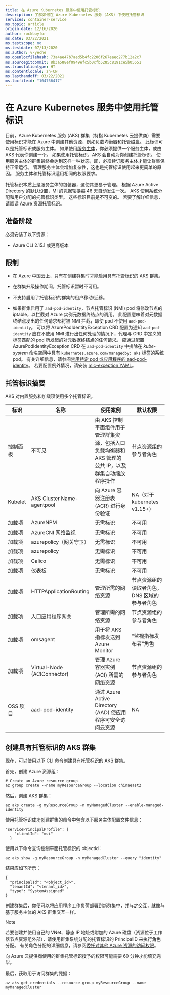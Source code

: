 ```yaml
---
title: 在 Azure Kubernetes 服务中使用托管标识
description: 了解如何在 Azure Kubernetes 服务 (AKS) 中使用托管标识
services: container-service
ms.topic: article
origin.date: 12/16/2020
author: rockboyfor
ms.date: 03/22/2021
ms.testscope: no
ms.testdate: 07/13/2020
ms.author: v-yeche
ms.openlocfilehash: 73a4ae47b7aed5b4fc2206f267eaec277b12a2c7
ms.sourcegitcommit: 8b3a588ef0949efc5b0cfb5285c8191ce5b05651
ms.translationtype: HT
ms.contentlocale: zh-CN
ms.lasthandoff: 03/22/2021
ms.locfileid: "104766417"
---
```

<!--Verified successfully-->
# <a name="use-managed-identities-in-azure-kubernetes-service"></a>在 Azure Kubernetes 服务中使用托管标识

目前，Azure Kubernetes 服务 (AKS) 群集（特指 Kubernetes 云提供商）需要使用标识才能在 Azure 中创建其他资源，例如负载均衡器和托管磁盘。 此标识可以是托管标识或服务主体。 如果使用[服务主体](kubernetes-service-principal.md)，你必须提供一个服务主体，或由 AKS 代表你创建一个。 如果使用托管标识，AKS 会自动为你创建托管标识。 使用服务主体的群集最终会达到这样一种状态，即，必须续订服务主体才能让群集保持正常运行。 管理服务主体会增加复杂性，这也是托管标识使用起来更简单的原因。 服务主体和托管标识适用相同的权限要求。

托管标识本质上是服务主体的包装器，这使其更易于管理。 根据 Azure Active Directory 的默认设置，MI 的凭据轮换每 46 天自动发生一次。 AKS 使用系统分配和用户分配的托管标识类型。 这些标识目前是不可变的。 若要了解详细信息，请阅读 [Azure 资源托管标识](../active-directory/managed-identities-azure-resources/overview.md)。

## <a name="before-you-begin"></a>准备阶段

必须安装了以下资源：

- Azure CLI 2.15.1 或更高版本

## <a name="limitations"></a>限制

<!--MOONCAKE CUSTOMIZE on 01/11/2021-->
<!--Not Available on az feature register --namespace Microsoft.ContainerService -n MigrateToMSIClusterPreview-->
<!--Not Available on az feature register --namespace Microsoft.ContainerService -n UserAssignedIdentityPreview-->

* 在 Azure 中国云上，只有在创建群集时才能启用具有托管标识的 AKS 群集。

    <!--MOONCAKE CUSTOMIZE on 01/11/2021-->
    
* 在群集升级操作期间，托管标识暂时不可用。
* 不支持启用了托管标识的群集的租户移动/迁移。
* 如果群集启用了 `aad-pod-identity`，节点托管标识 (NMI) pod 将修改节点的 iptable，以拦截对 Azure 实例元数据终结点的调用。 此配置意味着对元数据终结点发出的任何请求都将被 NMI 拦截，即使 pod 不使用 `aad-pod-identity`。 可以将 AzurePodIdentityException CRD 配置为通知 `aad-pod-identity` 应在不使用 NMI 进行出任何处理的情况下，代理与 CRD 中定义的标签匹配的 pod 所发起的对元数据终结点的任何请求。 应通过配置 AzurePodIdentityException CRD 在 `aad-pod-identity` 中排除在 _kube-system_ 命名空间中具有 `kubernetes.azure.com/managedby: aks` 标签的系统 pod。 有关详细信息，请参阅[禁用特定 pod 或应用程序的 aad-pod-identity](https://azure.github.io/aad-pod-identity/docs/configure/application_exception)。
    若要配置例外情况，请安装 [mic-exception YAML](https://github.com/Azure/aad-pod-identity/blob/master/deploy/infra/mic-exception.yaml)。

## <a name="summary-of-managed-identities"></a>托管标识摘要

AKS 对内置服务和加载项使用多个托管标识。

<!--Not Available on  Bring your own identity COLUMN-->

| 标识                       | 名称    | 使用案例 | 默认权限 |
|--------------------------------|---------|----------|---------------------|
| 控制面板 | 不可见 | 由 AKS 控制平面组件用于管理群集资源，包括入口负载均衡器和 AKS 管理的公共 IP，以及群集自动缩放程序操作 | 节点资源组的参与者角色 |
| Kubelet | AKS Cluster Name-agentpool | 向 Azure 容器注册表 (ACR) 进行身份验证 | NA（对于 kubernetes v1.15+） |
| 加载项 | AzureNPM | 无需标识 | 不可用 |
| 加载项 | AzureCNI 网络监视 | 无需标识 | 不可用 |
| 加载项 | azurepolicy（网关守卫） | 无需标识 | 不可用 |
| 加载项 | azurepolicy | 无需标识 | 不可用 |
| 加载项 | Calico | 无需标识 | 不可用 |
| 加载项 | 仪表板 | 无需标识 | 不可用 |
| 加载项 | HTTPApplicationRouting | 管理所需的网络资源 | 节点资源组的读取者角色，DNS 区域的参与者角色 |
| 加载项 | 入口应用程序网关 | 管理所需的网络资源| 节点资源组的参与者角色 |
| 加载项 | omsagent | 用于将 AKS 指标发送到 Azure Monitor | “监视指标发布者”角色 |
| 加载项 | Virtual-Node (ACIConnector) | 管理 Azure 容器实例 (ACI) 所需的网络资源 | 节点资源组的参与者角色 |
| OSS 项目 | aad-pod-identity | 通过 Azure Active Directory (AAD) 使应用程序可安全访问云资源 | NA |

## <a name="create-an-aks-cluster-with-managed-identities"></a>创建具有托管标识的 AKS 群集

现在，可以使用以下 CLI 命令创建具有托管标识的 AKS 群集。

首先，创建 Azure 资源组：

```azurecli
# Create an Azure resource group
az group create --name myResourceGroup --location chinaeast2
```

然后，创建 AKS 群集：

```azurecli
az aks create -g myResourceGroup -n myManagedCluster --enable-managed-identity
```

使用托管标识成功创建群集的命令中包含以下服务主体配置文件信息：

```output
"servicePrincipalProfile": {
    "clientId": "msi"
  }
```

使用以下命令查询控制平面托管标识的 objectid：

```azurecli
az aks show -g myResourceGroup -n myManagedCluster --query "identity"
```

结果应如下所示：

```output
{
  "principalId": "<object_id>",   
  "tenantId": "<tenant_id>",      
  "type": "SystemAssigned"                                 
}
```

创建群集后，你便可以将应用程序工作负荷部署到新群集中，并与之交互，就像与基于服务主体的 AKS 群集交互一样。

> [!NOTE]
> 若要创建并使用自己的 VNet、静态 IP 地址或附加的 Azure 磁盘（资源位于工作器节点资源组外部），请使用群集系统分配的托管标识的 PrincipalID 来执行角色分配。 有关角色分配的详细信息，请参阅[委托对其他 Azure 资源的访问权限](kubernetes-service-principal.md#delegate-access-to-other-azure-resources)。
>
> 向 Azure 云提供商使用的群集托管标识授予的权限可能需要 60 分钟才能填充完毕。

最后，获取用于访问群集的凭据：

```azurecli
az aks get-credentials --resource-group myResourceGroup --name myManagedCluster
```

<!--NOT AVAILABLE ON ## Update an AKS cluster to managed identities (Preview)-->
<!--NOT AVAILABLE ON az feature register --namespace Microsoft.ContainerService -n MigrateToMSIClusterPreview-->
<!--Not Available on Bring your own control plane MI-->
<!--Not Available on ## Next steps-->
<!--Not Available on [Azure Resource Manager (ARM) templates ][aks-arm-template]-->

<!-- LINKS - external -->

<!--NOT AVAILABLE ON [aks-arm-template]: /templates/microsoft.containerservice/managedclusters-->

[az-identity-create]: https://docs.microsoft.com/cli/azure/identity#az_identity_create
[az-identity-list]: https://docs.microsoft.com/cli/azure/identity#az_identity_list

<!--Update_Description: update meta properties, wording update, update link-->